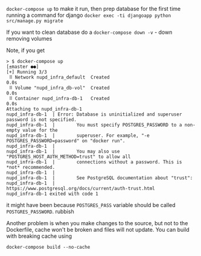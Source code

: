 `docker-compose up` to make it run, then prep database for the first time running a command for django `docker exec -ti djangoapp python src/manage.py migrate`

If you want to clean database do a
`docker-compose down -v` - down removing volumes


Note, if you get
```
> $ docker-compose up                                                                                                                                                                          [±master ●●]
[+] Running 3/3
 ⠿ Network nupd_infra_default  Created                                                                                                                                                                 0.0s
 ⠿ Volume "nupd_infra_db-vol"  Created                                                                                                                                                                 0.0s
 ⠿ Container nupd_infra-db-1   Created                                                                                                                                                                 0.0s
Attaching to nupd_infra-db-1
nupd_infra-db-1  | Error: Database is uninitialized and superuser password is not specified.
nupd_infra-db-1  |        You must specify POSTGRES_PASSWORD to a non-empty value for the
nupd_infra-db-1  |        superuser. For example, "-e POSTGRES_PASSWORD=password" on "docker run".
nupd_infra-db-1  |
nupd_infra-db-1  |        You may also use "POSTGRES_HOST_AUTH_METHOD=trust" to allow all
nupd_infra-db-1  |        connections without a password. This is *not* recommended.
nupd_infra-db-1  |
nupd_infra-db-1  |        See PostgreSQL documentation about "trust":
nupd_infra-db-1  |        https://www.postgresql.org/docs/current/auth-trust.html
nupd_infra-db-1 exited with code 1
```
it might have been because `POSTGRES_PASS` variable should be called `POSTGRES_PASSWORD`. rubbish

Another problem is when you make changes to the source, but not to the Dockerfile, cache won't be broken and files will not update. You can build with breaking cache using
```
docker-compose build --no-cache
```
